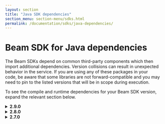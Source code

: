 ```yaml
---
layout: section
title: "Java SDK dependencies"
section_menu: section-menu/sdks.html
permalink: /documentation/sdks/java-dependencies/
---
```

<!--
Licensed under the Apache License, Version 2.0 (the "License");
you may not use this file except in compliance with the License.
You may obtain a copy of the License at

http://www.apache.org/licenses/LICENSE-2.0

Unless required by applicable law or agreed to in writing, software
distributed under the License is distributed on an "AS IS" BASIS,
WITHOUT WARRANTIES OR CONDITIONS OF ANY KIND, either express or implied.
See the License for the specific language governing permissions and
limitations under the License.
-->

# Beam SDK for Java dependencies

The Beam SDKs depend on common third-party components which then
import additional dependencies. Version collisions can result in unexpected
behavior in the service. If you are using any of these packages in your code, be
aware that some libraries are not forward-compatible and you may need to pin to
the listed versions that will be in scope during execution.

<p>To see the compile and runtime dependencies for your Beam SDK version, expand
the relevant section below.</p>

<details><summary markdown="span"><b>2.9.0</b></summary>

<p>Beam SDK for Java 2.9.0 has the following compile and runtime dependencies.</p>

<table class="table-bordered table-striped">
  <tr><th>GroupId</th><th>ArtifactId</th><th>Version</th></tr>
  <tr><td>org.apache.activemq</td><td>activemq-amqp</td><td>5.13.1</td></tr>
  <tr><td>org.apache.activemq</td><td>activemq-broker</td><td>5.13.1</td></tr>
  <tr><td>org.apache.activemq</td><td>activemq-client</td><td>5.13.1</td></tr>
  <tr><td>org.apache.activemq</td><td>activemq-jaas</td><td>5.13.1</td></tr>
  <tr><td>org.apache.activemq.tooling</td><td>activemq-junit</td><td>5.13.1</td></tr>
  <tr><td>org.apache.activemq</td><td>activemq-kahadb-store</td><td>5.13.1</td></tr>
  <tr><td>org.apache.activemq</td><td>activemq-mqtt</td><td>5.13.1</td></tr>
  <tr><td>org.apache.apex</td><td>apex-common</td><td>3.7.0</td></tr>
  <tr><td>org.apache.apex</td><td>apex-engine</td><td>3.7.0</td></tr>
  <tr><td>args4j</td><td>args4j</td><td>2.33</td></tr>
  <tr><td>org.apache.avro</td><td>avro</td><td>1.8.2</td></tr>
  <tr><td>com.google.cloud.bigdataoss</td><td>gcsio</td><td>1.9.0</td></tr>
  <tr><td>com.google.cloud.bigdataoss</td><td>util</td><td>1.9.0</td></tr>
  <tr><td>com.google.cloud.bigtable</td><td>bigtable-client-core</td><td>1.4.0</td></tr>
  <tr><td>net.bytebuddy</td><td>byte-buddy</td><td>1.9.3</td></tr>
  <tr><td>org.apache.commons</td><td>commons-compress</td><td>1.16.1</td></tr>
  <tr><td>org.apache.commons</td><td>commons-csv</td><td>1.4</td></tr>
  <tr><td>commons-io</td><td>commons-io</td><td>1.3.2</td></tr>
  <tr><td>commons-io</td><td>commons-io</td><td>2.5</td></tr>
  <tr><td>org.apache.commons</td><td>commons-lang3</td><td>3.6</td></tr>
  <tr><td>org.apache.commons</td><td>commons-math3</td><td>3.6.1</td></tr>
  <tr><td>com.google.cloud.datastore</td><td>datastore-v1-proto-client</td><td>1.6.0</td></tr>
  <tr><td>com.google.errorprone</td><td>error_prone_annotations</td><td>2.0.15</td></tr>
  <tr><td>com.google.api</td><td>gax-grpc</td><td>1.29.0</td></tr>
  <tr><td>com.google.api-client</td><td>google-api-client</td><td>1.27.0</td></tr>
  <tr><td>com.google.api-client</td><td>google-api-client-jackson2</td><td>1.27.0</td></tr>
  <tr><td>com.google.api-client</td><td>google-api-client-java6</td><td>1.27.0</td></tr>
  <tr><td>com.google.apis</td><td>google-api-services-bigquery</td><td>v2-rev20181104-1.27.0</td></tr>
  <tr><td>com.google.apis</td><td>google-api-services-clouddebugger</td><td>v2-rev20180801-1.27.0</td></tr>
  <tr><td>com.google.apis</td><td>google-api-services-cloudresourcemanager</td><td>v1-rev20181015-1.27.0</td></tr>
  <tr><td>com.google.apis</td><td>google-api-services-dataflow</td><td>v1b3-rev20181107-1.27.0</td></tr>
  <tr><td>com.google.apis</td><td>google-api-services-pubsub</td><td>v1-rev20181105-1.27.0</td></tr>
  <tr><td>com.google.apis</td><td>google-api-services-storage</td><td>v1-rev20181013-1.27.0</td></tr>
  <tr><td>com.google.auth</td><td>google-auth-library-credentials</td><td>0.10.0</td></tr>
  <tr><td>com.google.auth</td><td>google-auth-library-oauth2-http</td><td>0.10.0</td></tr>
  <tr><td>com.google.cloud</td><td>google-cloud-bigquery</td><td>1.27.0</td></tr>
  <tr><td>com.google.cloud</td><td>google-cloud-core</td><td>1.36.0</td></tr>
  <tr><td>com.google.cloud</td><td>google-cloud-core-grpc</td><td>1.36.0</td></tr>
  <tr><td>com.google.cloud.dataflow</td><td>google-cloud-dataflow-java-proto-library-all</td><td>0.5.160304</td></tr>
  <tr><td>com.google.cloud</td><td>google-cloud-spanner</td><td>0.54.0-beta</td></tr>
  <tr><td>com.google.http-client</td><td>google-http-client</td><td>1.27.0</td></tr>
  <tr><td>com.google.http-client</td><td>google-http-client-jackson</td><td>1.27.0</td></tr>
  <tr><td>com.google.http-client</td><td>google-http-client-jackson2</td><td>1.27.0</td></tr>
  <tr><td>com.google.http-client</td><td>google-http-client-protobuf</td><td>1.27.0</td></tr>
  <tr><td>com.google.oauth-client</td><td>google-oauth-client</td><td>1.27.0</td></tr>
  <tr><td>com.google.oauth-client</td><td>google-oauth-client-java6</td><td>1.27.0</td></tr>
  <tr><td>io.grpc</td><td>grpc-all</td><td>1.13.1</td></tr>
  <tr><td>io.grpc</td><td>grpc-auth</td><td>1.13.1</td></tr>
  <tr><td>io.grpc</td><td>grpc-core</td><td>1.13.1</td></tr>
  <tr><td>com.google.api.grpc</td><td>grpc-google-cloud-pubsub-v1</td><td>1.18.0</td></tr>
  <tr><td>io.grpc</td><td>grpc-netty</td><td>1.13.1</td></tr>
  <tr><td>io.grpc</td><td>grpc-protobuf-lite</td><td>1.13.1</td></tr>
  <tr><td>io.grpc</td><td>grpc-protobuf</td><td>1.13.1</td></tr>
  <tr><td>io.grpc</td><td>grpc-stub</td><td>1.13.1</td></tr>
  <tr><td>com.google.guava</td><td>guava</td><td>20.0</td></tr>
  <tr><td>com.google.guava</td><td>guava-testlib</td><td>20.0</td></tr>
  <tr><td>org.apache.hadoop</td><td>hadoop-client</td><td>2.7.3</td></tr>
  <tr><td>org.apache.hadoop</td><td>hadoop-common</td><td>2.7.3</td></tr>
  <tr><td>org.apache.hadoop</td><td>hadoop-hdfs</td><td>2.7.3</td></tr>
  <tr><td>org.apache.hadoop</td><td>hadoop-mapreduce-client-core</td><td>2.7.3</td></tr>
  <tr><td>org.apache.hadoop</td><td>hadoop-minicluster</td><td>2.7.3</td></tr>
  <tr><td>org.hamcrest</td><td>hamcrest-core</td><td>1.3</td></tr>
  <tr><td>org.hamcrest</td><td>hamcrest-library</td><td>1.3</td></tr>
  <tr><td>com.fasterxml.jackson.core</td><td>jackson-annotations</td><td>2.9.5</td></tr>
  <tr><td>com.fasterxml.jackson.core</td><td>jackson-core</td><td>2.9.5</td></tr>
  <tr><td>com.fasterxml.jackson.core</td><td>jackson-databind</td><td>2.9.5</td></tr>
  <tr><td>com.fasterxml.jackson.dataformat</td><td>jackson-dataformat-cbor</td><td>2.9.5</td></tr>
  <tr><td>com.fasterxml.jackson.dataformat</td><td>jackson-dataformat-yaml</td><td>2.9.5</td></tr>
  <tr><td>com.fasterxml.jackson.datatype</td><td>jackson-datatype-joda</td><td>2.9.5</td></tr>
  <tr><td>com.fasterxml.jackson.module</td><td>jackson-module-scala_2.11</td><td>2.9.5</td></tr>
  <tr><td>javax.xml.bind</td><td>jaxb-api</td><td>2.2.12</td></tr>
  <tr><td>joda-time</td><td>joda-time</td><td>2.4</td></tr>
  <tr><td>junit</td><td>junit</td><td>4.12</td></tr>
  <tr><td>org.apache.kafka</td><td>kafka_2.11</td><td>1.0.0</td></tr>
  <tr><td>org.apache.kafka</td><td>kafka-clients</td><td>1.0.0</td></tr>
  <tr><td>org.apache.apex</td><td>malhar-library</td><td>3.4.0</td></tr>
  <tr><td>org.mockito</td><td>mockito-core</td><td>1.10.19</td></tr>
  <tr><td>io.netty</td><td>netty-handler</td><td>4.1.25.Final</td></tr>
  <tr><td>io.netty</td><td>netty-tcnative-boringssl-static</td><td>2.0.8.Final</td></tr>
  <tr><td>io.netty</td><td>netty-transport-native-epoll</td><td>4.1.25.Final</td></tr>
  <tr><td>org.postgresql</td><td>postgresql</td><td>42.2.2</td></tr>
  <tr><td>org.powermock</td><td>powermock-mockito-release-full</td><td>1.6.4</td></tr>
  <tr><td>com.google.protobuf</td><td>protobuf-java</td><td>3.6.0</td></tr>
  <tr><td>com.google.protobuf</td><td>protobuf-java-util</td><td>3.6.0</td></tr>
  <tr><td>com.google.api.grpc</td><td>proto-google-cloud-pubsub-v1</td><td>1.18.0</td></tr>
  <tr><td>com.google.api.grpc</td><td>proto-google-cloud-spanner-admin-database-v1</td><td>0.19.0</td></tr>
  <tr><td>com.google.api.grpc</td><td>proto-google-common-protos</td><td>1.12.0</td></tr>
  <tr><td>org.slf4j</td><td>slf4j-api</td><td>1.7.25</td></tr>
  <tr><td>org.slf4j</td><td>slf4j-jdk14</td><td>1.7.25</td></tr>
  <tr><td>org.slf4j</td><td>slf4j-log4j12</td><td>1.7.25</td></tr>
  <tr><td>org.slf4j</td><td>slf4j-simple</td><td>1.7.25</td></tr>
  <tr><td>org.xerial.snappy</td><td>snappy-java</td><td>1.1.4</td></tr>
  <tr><td>org.apache.spark</td><td>spark-core_2.11</td><td>2.3.2</td></tr>
  <tr><td>org.apache.spark</td><td>spark-network-common_2.11</td><td>2.3.2</td></tr>
  <tr><td>org.apache.spark</td><td>spark-streaming_2.11</td><td>2.3.2</td></tr>
  <tr><td>org.codehaus.woodstox</td><td>stax2-api</td><td>3.1.4</td></tr>
  <tr><td>org.codehaus.woodstox</td><td>woodstox-core-asl</td><td>4.4.1</td></tr>
  <tr><td>com.pholser</td><td>junit-quickcheck-core</td><td>0.8</td></tr>
</table>

</details>

<details><summary markdown="span"><b>2.8.0</b></summary>

<p>Beam SDK for Java 2.8.0 has the following compile and runtime dependencies.</p>

<table class="table-bordered table-striped">
  <tr><th>GroupId</th><th>ArtifactId</th><th>Version</th></tr>
  <tr><td>org.apache.activemq</td><td>activemq-amqp</td><td>5.13.1</td></tr>
  <tr><td>org.apache.activemq</td><td>activemq-broker</td><td>5.13.1</td></tr>
  <tr><td>org.apache.activemq</td><td>activemq-client</td><td>5.13.1</td></tr>
  <tr><td>org.apache.activemq</td><td>activemq-jaas</td><td>5.13.1</td></tr>
  <tr><td>org.apache.activemq.tooling</td><td>activemq-junit</td><td>5.13.1</td></tr>
  <tr><td>org.apache.activemq</td><td>activemq-kahadb-store</td><td>5.13.1</td></tr>
  <tr><td>org.apache.activemq</td><td>activemq-mqtt</td><td>5.13.1</td></tr>
  <tr><td>org.apache.apex</td><td>apex-common</td><td>3.7.0</td></tr>
  <tr><td>org.apache.apex</td><td>apex-engine</td><td>3.7.0</td></tr>
  <tr><td>com.google.api</td><td>api-common</td><td>1.6.0</td></tr>
  <tr><td>args4j</td><td>args4j</td><td>2.33</td></tr>
  <tr><td>org.apache.avro</td><td>avro</td><td>1.8.2</td></tr>
  <tr><td>com.google.cloud.bigtable</td><td>bigtable-client-core</td><td>1.4.0</td></tr>
  <tr><td>net.bytebuddy</td><td>byte-buddy</td><td>1.8.11</td></tr>
  <tr><td>org.apache.commons</td><td>commons-compress</td><td>1.16.1</td></tr>
  <tr><td>org.apache.commons</td><td>commons-csv</td><td>1.4</td></tr>
  <tr><td>commons-io</td><td>commons-io</td><td>1.3.2</td></tr>
  <tr><td>commons-io</td><td>commons-io</td><td>2.5</td></tr>
  <tr><td>org.apache.commons</td><td>commons-lang3</td><td>3.6</td></tr>
  <tr><td>org.apache.commons</td><td>commons-math3</td><td>3.6.1</td></tr>
  <tr><td>com.google.cloud.datastore</td><td>datastore-v1-proto-client</td><td>1.6.0</td></tr>
  <tr><td>com.google.errorprone</td><td>error_prone_annotations</td><td>2.0.15</td></tr>
  <tr><td>com.google.api</td><td>gax-grpc</td><td>1.29.0</td></tr>
  <tr><td>com.google.cloud.bigdataoss</td><td>gcsio</td><td>1.9.0</td></tr>
  <tr><td>com.google.api-client</td><td>google-api-client-jackson2</td><td>1.24.1</td></tr>
  <tr><td>com.google.api-client</td><td>google-api-client-java6</td><td>1.24.1</td></tr>
  <tr><td>com.google.api-client</td><td>google-api-client</td><td>1.24.1</td></tr>
  <tr><td>com.google.apis</td><td>google-api-services-bigquery</td><td>v2-rev402-1.24.1</td></tr>
  <tr><td>com.google.apis</td><td>google-api-services-clouddebugger</td><td>v2-rev253-1.24.1</td></tr>
  <tr><td>com.google.apis</td><td>google-api-services-cloudresourcemanager</td><td>v1-rev502-1.24.1</td></tr>
  <tr><td>com.google.apis</td><td>google-api-services-dataflow</td><td>v1b3-rev257-1.24.1</td></tr>
  <tr><td>com.google.apis</td><td>google-api-services-pubsub</td><td>v1-rev399-1.24.1</td></tr>
  <tr><td>com.google.apis</td><td>google-api-services-storage</td><td>v1-rev136-1.24.1</td></tr>
  <tr><td>com.google.auth</td><td>google-auth-library-credentials</td><td>0.10.0</td></tr>
  <tr><td>com.google.auth</td><td>google-auth-library-oauth2-http</td><td>0.10.0</td></tr>
  <tr><td>com.google.cloud</td><td>google-cloud-core-grpc</td><td>1.36.0</td></tr>
  <tr><td>com.google.cloud</td><td>google-cloud-core</td><td>1.36.0</td></tr>
  <tr><td>com.google.cloud.dataflow</td><td>google-cloud-dataflow-java-proto-library-all</td><td>0.5.160304</td></tr>
  <tr><td>com.google.cloud</td><td>google-cloud-spanner</td><td>0.54.0-beta</td></tr>
  <tr><td>com.google.http-client</td><td>google-http-client-jackson2</td><td>1.24.1</td></tr>
  <tr><td>com.google.http-client</td><td>google-http-client-jackson</td><td>1.24.1</td></tr>
  <tr><td>com.google.http-client</td><td>google-http-client-protobuf</td><td>1.24.1</td></tr>
  <tr><td>com.google.http-client</td><td>google-http-client</td><td>1.24.1</td></tr>
  <tr><td>com.google.oauth-client</td><td>google-oauth-client-java6</td><td>1.24.1</td></tr>
  <tr><td>com.google.oauth-client</td><td>google-oauth-client</td><td>1.24.1</td></tr>
  <tr><td>io.grpc</td><td>grpc-all</td><td>1.13.1</td></tr>
  <tr><td>io.grpc</td><td>grpc-auth</td><td>1.13.1</td></tr>
  <tr><td>io.grpc</td><td>grpc-core</td><td>1.13.1</td></tr>
  <tr><td>com.google.api.grpc</td><td>grpc-google-cloud-bigtable-v2</td><td>0.19.0</td></tr>
  <tr><td>com.google.api.grpc</td><td>grpc-google-cloud-pubsub-v1</td><td>1.18.0</td></tr>
  <tr><td>io.grpc</td><td>grpc-netty</td><td>1.13.1</td></tr>
  <tr><td>io.grpc</td><td>grpc-protobuf-lite</td><td>1.13.1</td></tr>
  <tr><td>io.grpc</td><td>grpc-protobuf</td><td>1.13.1</td></tr>
  <tr><td>io.grpc</td><td>grpc-stub</td><td>1.13.1</td></tr>
  <tr><td>com.google.guava</td><td>guava</td><td>20.0</td></tr>
  <tr><td>com.google.guava</td><td>guava-testlib</td><td>20.0</td></tr>
  <tr><td>org.apache.hadoop</td><td>hadoop-client</td><td>2.7.3</td></tr>
  <tr><td>org.apache.hadoop</td><td>hadoop-common</td><td>2.7.3</td></tr>
  <tr><td>org.apache.hadoop</td><td>hadoop-hdfs</td><td>2.7.3</td></tr>
  <tr><td>org.apache.hadoop</td><td>hadoop-hdfs</td><td>2.7.3</td></tr>
  <tr><td>org.apache.hadoop</td><td>hadoop-mapreduce-client-core</td><td>2.7.3</td></tr>
  <tr><td>org.apache.hadoop</td><td>hadoop-minicluster</td><td>2.7.3</td></tr>
  <tr><td>org.hamcrest</td><td>hamcrest-core</td><td>1.3</td></tr>
  <tr><td>org.hamcrest</td><td>hamcrest-library</td><td>1.3</td></tr>
  <tr><td>com.fasterxml.jackson.core</td><td>jackson-annotations</td><td>2.9.5</td></tr>
  <tr><td>com.fasterxml.jackson.core</td><td>jackson-core</td><td>2.9.5</td></tr>
  <tr><td>com.fasterxml.jackson.core</td><td>jackson-databind</td><td>2.9.5</td></tr>
  <tr><td>com.fasterxml.jackson.dataformat</td><td>jackson-dataformat-cbor</td><td>2.9.5</td></tr>
  <tr><td>com.fasterxml.jackson.dataformat</td><td>jackson-dataformat-yaml</td><td>2.9.5</td></tr>
  <tr><td>com.fasterxml.jackson.datatype</td><td>jackson-datatype-joda</td><td>2.9.5</td></tr>
  <tr><td>com.fasterxml.jackson.module</td><td>jackson-module-scala_2.11</td><td>2.9.5</td></tr>
  <tr><td>javax.xml.bind</td><td>jaxb-api</td><td>2.2.12</td></tr>
  <tr><td>joda-time</td><td>joda-time</td><td>2.4</td></tr>
  <tr><td>com.pholser</td><td>junit-quickcheck-core</td><td>0.8</td></tr>
  <tr><td>junit</td><td>junit</td><td>4.12</td></tr>
  <tr><td>org.apache.kafka</td><td>kafka_2.11</td><td>1.0.0</td></tr>
  <tr><td>org.apache.kafka</td><td>kafka-clients</td><td>1.0.0</td></tr>
  <tr><td>org.apache.apex</td><td>malhar-library</td><td>3.4.0</td></tr>
  <tr><td>org.mockito</td><td>mockito-core</td><td>1.10.19</td></tr>
  <tr><td>io.netty</td><td>netty-handler</td><td>4.1.25.Final</td></tr>
  <tr><td>io.netty</td><td>netty-tcnative-boringssl-static</td><td>2.0.8.Final</td></tr>
  <tr><td>io.netty</td><td>netty-transport-native-epoll</td><td>4.1.25.Final</td></tr>
  <tr><td>org.postgresql</td><td>postgresql</td><td>42.2.2</td></tr>
  <tr><td>org.powermock</td><td>powermock-mockito-release-full</td><td>1.6.4</td></tr>
  <tr><td>com.google.protobuf</td><td>protobuf-java</td><td>3.6.0</td></tr>
  <tr><td>com.google.protobuf</td><td>protobuf-java-util</td><td>3.6.0</td></tr>
  <tr><td>com.google.api.grpc</td><td>proto-google-cloud-datastore-v1</td><td>0.19.0</td></tr>
  <tr><td>com.google.api.grpc</td><td>proto-google-cloud-pubsub-v1</td><td>1.18.0</td></tr>
  <tr><td>com.google.api.grpc</td><td>proto-google-cloud-spanner-admin-database-v1</td><td>0.19.0</td></tr>
  <tr><td>com.google.api.grpc</td><td>proto-google-common-protos</td><td>1.12.0</td></tr>
  <tr><td>org.slf4j</td><td>slf4j-api</td><td>1.7.25</td></tr>
  <tr><td>org.slf4j</td><td>slf4j-jdk14</td><td>1.7.25</td></tr>
  <tr><td>org.slf4j</td><td>slf4j-log4j12</td><td>1.7.25</td></tr>
  <tr><td>org.slf4j</td><td>slf4j-simple</td><td>1.7.25</td></tr>
  <tr><td>org.xerial.snappy</td><td>snappy-java</td><td>1.1.4</td></tr>
  <tr><td>org.apache.spark</td><td>spark-core_2.11</td><td>2.3.1</td></tr>
  <tr><td>org.apache.spark</td><td>spark-network-common_2.11</td><td>2.3.1</td></tr>
  <tr><td>org.apache.spark</td><td>spark-streaming_2.11</td><td>2.3.1</td></tr>
  <tr><td>org.codehaus.woodstox</td><td>stax2-api</td><td>3.1.4</td></tr>
  <tr><td>com.google.cloud.bigdataoss</td><td>util</td><td>1.9.0</td></tr>
  <tr><td>org.codehaus.woodstox</td><td>woodstox-core-asl</td><td>4.4.1</td></tr>
</table>

</details>

<details><summary markdown="span"><b>2.7.0</b></summary>

<p>Beam SDK for Java 2.7.0 has the following compile and runtime dependencies.</p>

<table class="table-bordered table-striped">
  <tr><th>GroupId</th><th>ArtifactId</th><th>Version</th></tr>
  <tr><td>org.apache.activemq</td><td>activemq-amqp</td><td>5.13.1</td></tr>
  <tr><td>org.apache.activemq</td><td>activemq-broker</td><td>5.13.1</td></tr>
  <tr><td>org.apache.activemq</td><td>activemq-client</td><td>5.13.1</td></tr>
  <tr><td>org.apache.activemq</td><td>activemq-jaas</td><td>5.13.1</td></tr>
  <tr><td>org.apache.activemq.tooling</td><td>activemq-junit</td><td>5.13.1</td></tr>
  <tr><td>org.apache.activemq</td><td>activemq-kahadb-store</td><td>5.13.1</td></tr>
  <tr><td>org.apache.activemq</td><td>activemq-mqtt</td><td>5.13.1</td></tr>
  <tr><td>org.apache.apex</td><td>apex-common</td><td>3.7.0</td></tr>
  <tr><td>org.apache.apex</td><td>apex-engine</td><td>3.7.0</td></tr>
  <tr><td>com.google.api</td><td>api-common</td><td>1.6.0</td></tr>
  <tr><td>args4j</td><td>args4j</td><td>2.33</td></tr>
  <tr><td>org.apache.avro</td><td>avro</td><td>1.8.2</td></tr>
  <tr><td>com.google.cloud.bigtable</td><td>bigtable-client-core</td><td>1.4.0</td></tr>
  <tr><td>net.bytebuddy</td><td>byte-buddy</td><td>1.8.11</td></tr>
  <tr><td>org.apache.commons</td><td>commons-compress</td><td>1.16.1</td></tr>
  <tr><td>org.apache.commons</td><td>commons-csv</td><td>1.4</td></tr>
  <tr><td>commons-io</td><td>commons-io</td><td>1.3.2</td></tr>
  <tr><td>commons-io</td><td>commons-io</td><td>2.5</td></tr>
  <tr><td>org.apache.commons</td><td>commons-lang3</td><td>3.6</td></tr>
  <tr><td>org.apache.commons</td><td>commons-math3</td><td>3.6.1</td></tr>
  <tr><td>com.google.cloud.datastore</td><td>datastore-v1-proto-client</td><td>1.6.0</td></tr>
  <tr><td>com.google.errorprone</td><td>error_prone_annotations</td><td>2.0.15</td></tr>
  <tr><td>com.google.api</td><td>gax-grpc</td><td>1.29.0</td></tr>
  <tr><td>com.google.cloud.bigdataoss</td><td>gcsio</td><td>1.9.0</td></tr>
  <tr><td>com.google.api-client</td><td>google-api-client-jackson2</td><td>1.23.0</td></tr>
  <tr><td>com.google.api-client</td><td>google-api-client-java6</td><td>1.23.0</td></tr>
  <tr><td>com.google.api-client</td><td>google-api-client</td><td>1.23.0</td></tr>
  <tr><td>com.google.apis</td><td>google-api-services-bigquery</td><td>v2-rev374-1.23.0</td></tr>
  <tr><td>com.google.apis</td><td>google-api-services-clouddebugger</td><td>v2-rev233-1.23.0</td></tr>
  <tr><td>com.google.apis</td><td>google-api-services-cloudresourcemanager</td><td>v1-rev477-1.23.0</td></tr>
  <tr><td>com.google.apis</td><td>google-api-services-dataflow</td><td>v1b3-rev221-1.23.0</td></tr>
  <tr><td>com.google.apis</td><td>google-api-services-pubsub</td><td>v1-rev382-1.23.0</td></tr>
  <tr><td>com.google.apis</td><td>google-api-services-storage</td><td>v1-rev124-1.23.0</td></tr>
  <tr><td>com.google.auth</td><td>google-auth-library-credentials</td><td>0.10.0</td></tr>
  <tr><td>com.google.auth</td><td>google-auth-library-oauth2-http</td><td>0.10.0</td></tr>
  <tr><td>com.google.cloud</td><td>google-cloud-core-grpc</td><td>1.36.0</td></tr>
  <tr><td>com.google.cloud</td><td>google-cloud-core</td><td>1.36.0</td></tr>
  <tr><td>com.google.cloud.dataflow</td><td>google-cloud-dataflow-java-proto-library-all</td><td>0.5.160304</td></tr>
  <tr><td>com.google.cloud</td><td>google-cloud-spanner</td><td>0.54.0-beta</td></tr>
  <tr><td>com.google.http-client</td><td>google-http-client-jackson2</td><td>1.23.0</td></tr>
  <tr><td>com.google.http-client</td><td>google-http-client-jackson</td><td>1.23.0</td></tr>
  <tr><td>com.google.http-client</td><td>google-http-client-protobuf</td><td>1.23.0</td></tr>
  <tr><td>com.google.http-client</td><td>google-http-client</td><td>1.23.0</td></tr>
  <tr><td>com.google.oauth-client</td><td>google-oauth-client-java6</td><td>1.23.0</td></tr>
  <tr><td>com.google.oauth-client</td><td>google-oauth-client</td><td>1.23.0</td></tr>
  <tr><td>io.grpc</td><td>grpc-all</td><td>1.13.1</td></tr>
  <tr><td>io.grpc</td><td>grpc-auth</td><td>1.13.1</td></tr>
  <tr><td>io.grpc</td><td>grpc-core</td><td>1.13.1</td></tr>
  <tr><td>com.google.api.grpc</td><td>grpc-google-cloud-bigtable-v2</td><td>0.19.0</td></tr>
  <tr><td>com.google.api.grpc</td><td>grpc-google-cloud-pubsub-v1</td><td>1.18.0</td></tr>
  <tr><td>io.grpc</td><td>grpc-netty</td><td>1.13.1</td></tr>
  <tr><td>io.grpc</td><td>grpc-protobuf-lite</td><td>1.13.1</td></tr>
  <tr><td>io.grpc</td><td>grpc-protobuf</td><td>1.13.1</td></tr>
  <tr><td>io.grpc</td><td>grpc-stub</td><td>1.13.1</td></tr>
  <tr><td>com.google.guava</td><td>guava</td><td>20.0</td></tr>
  <tr><td>com.google.guava</td><td>guava-testlib</td><td>20.0</td></tr>
  <tr><td>org.apache.hadoop</td><td>hadoop-client</td><td>2.7.3</td></tr>
  <tr><td>org.apache.hadoop</td><td>hadoop-common</td><td>2.7.3</td></tr>
  <tr><td>org.apache.hadoop</td><td>hadoop-hdfs</td><td>2.7.3</td></tr>
  <tr><td>org.apache.hadoop</td><td>hadoop-hdfs</td><td>2.7.3</td></tr>
  <tr><td>org.apache.hadoop</td><td>hadoop-mapreduce-client-core</td><td>2.7.3</td></tr>
  <tr><td>org.apache.hadoop</td><td>hadoop-minicluster</td><td>2.7.3</td></tr>
  <tr><td>org.hamcrest</td><td>hamcrest-core</td><td>1.3</td></tr>
  <tr><td>org.hamcrest</td><td>hamcrest-library</td><td>1.3</td></tr>
  <tr><td>com.fasterxml.jackson.core</td><td>jackson-annotations</td><td>2.9.5</td></tr>
  <tr><td>com.fasterxml.jackson.core</td><td>jackson-core</td><td>2.9.5</td></tr>
  <tr><td>com.fasterxml.jackson.core</td><td>jackson-databind</td><td>2.9.5</td></tr>
  <tr><td>com.fasterxml.jackson.dataformat</td><td>jackson-dataformat-cbor</td><td>2.9.5</td></tr>
  <tr><td>com.fasterxml.jackson.dataformat</td><td>jackson-dataformat-yaml</td><td>2.9.5</td></tr>
  <tr><td>com.fasterxml.jackson.datatype</td><td>jackson-datatype-joda</td><td>2.9.5</td></tr>
  <tr><td>com.fasterxml.jackson.module</td><td>jackson-module-scala_2.11</td><td>2.9.5</td></tr>
  <tr><td>javax.xml.bind</td><td>jaxb-api</td><td>2.2.12</td></tr>
  <tr><td>joda-time</td><td>joda-time</td><td>2.4</td></tr>
  <tr><td>com.pholser</td><td>junit-quickcheck-core</td><td>0.8</td></tr>
  <tr><td>junit</td><td>junit</td><td>4.12</td></tr>
  <tr><td>org.apache.kafka</td><td>kafka_2.11</td><td>1.0.0</td></tr>
  <tr><td>org.apache.kafka</td><td>kafka-clients</td><td>1.0.0</td></tr>
  <tr><td>org.apache.apex</td><td>malhar-library</td><td>3.4.0</td></tr>
  <tr><td>org.mockito</td><td>mockito-core</td><td>1.10.19</td></tr>
  <tr><td>io.netty</td><td>netty-handler</td><td>4.1.25.Final</td></tr>
  <tr><td>io.netty</td><td>netty-tcnative-boringssl-static</td><td>2.0.8.Final</td></tr>
  <tr><td>io.netty</td><td>netty-transport-native-epoll</td><td>4.1.25.Final</td></tr>
  <tr><td>org.postgresql</td><td>postgresql</td><td>42.2.2</td></tr>
  <tr><td>org.powermock</td><td>powermock-mockito-release-full</td><td>1.6.4</td></tr>
  <tr><td>com.google.protobuf</td><td>protobuf-java</td><td>3.6.0</td></tr>
  <tr><td>com.google.protobuf</td><td>protobuf-java-util</td><td>3.6.0</td></tr>
  <tr><td>com.google.api.grpc</td><td>proto-google-cloud-datastore-v1</td><td>0.19.0</td></tr>
  <tr><td>com.google.api.grpc</td><td>proto-google-cloud-pubsub-v1</td><td>1.18.0</td></tr>
  <tr><td>com.google.api.grpc</td><td>proto-google-cloud-spanner-admin-database-v1</td><td>0.19.0</td></tr>
  <tr><td>com.google.api.grpc</td><td>proto-google-common-protos</td><td>1.12.0</td></tr>
  <tr><td>org.slf4j</td><td>slf4j-api</td><td>1.7.25</td></tr>
  <tr><td>org.slf4j</td><td>slf4j-jdk14</td><td>1.7.25</td></tr>
  <tr><td>org.slf4j</td><td>slf4j-log4j12</td><td>1.7.25</td></tr>
  <tr><td>org.slf4j</td><td>slf4j-simple</td><td>1.7.25</td></tr>
  <tr><td>org.xerial.snappy</td><td>snappy-java</td><td>1.1.4</td></tr>
  <tr><td>org.apache.spark</td><td>spark-core_2.11</td><td>2.3.1</td></tr>
  <tr><td>org.apache.spark</td><td>spark-network-common_2.11</td><td>2.3.1</td></tr>
  <tr><td>org.apache.spark</td><td>spark-streaming_2.11</td><td>2.3.1</td></tr>
  <tr><td>org.codehaus.woodstox</td><td>stax2-api</td><td>3.1.4</td></tr>
  <tr><td>com.google.cloud.bigdataoss</td><td>util</td><td>1.9.0</td></tr>
  <tr><td>org.codehaus.woodstox</td><td>woodstox-core-asl</td><td>4.4.1</td></tr>
</table>

</details>

